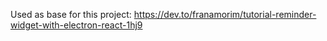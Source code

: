




Used as base for this project: https://dev.to/franamorim/tutorial-reminder-widget-with-electron-react-1hj9

